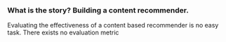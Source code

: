 ### What is the story? Building a content recommender.

Evaluating the effectiveness of a content based recommender is no easy task. There exists no evaluation metric
